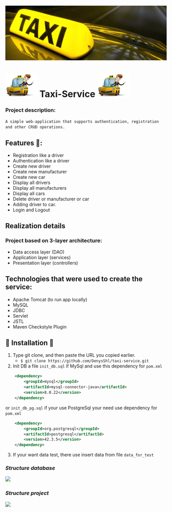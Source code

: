 ![](taxi_v.png)
# ![](car100.png) Taxi-Service ![](car100.png)

### Project description:

```A simple web-application that supports authentication, registration and other CRUD operations.```

## Features 👀️:

- Registration like a driver
- Authentication like a driver
- Create new driver
- Create new manufacturer
- Create new car
- Display all drivers
- Display all manufacturers
- Display all cars
- Delete driver or manufacturer or car
- Adding driver to car.
- Login and Logout

## Realization details
### Project based on 3-layer architecture:
 - Data access layer (DAO)
 - Application layer (services)
 - Presentation layer (controllers)

## Technologies that were used to create the service:
 - Apache Tomcat (to run app locally)
 - MySQL
 - JDBC
 - Servlet
 - JSTL
 - Maven Checkstyle Plugin

## 🚀️ Installation 🚀️

1. Type git clone, and then paste the URL you copied earlier.
   - `$ git clone https://github.com/DenysShl/taxi-service.git`
2. Init DB a file `init_db.sql` if MySql and use this dependency for `pom.xml`

````xml
    <dependency>
        <groupId>mysql</groupId>
        <artifactId>mysql-connector-java</artifactId>
        <version>8.0.22</version>
    </dependency>
````

or `init_db_pg.sql` if your use PostgreSql your need use dependency for `pom.xml`

````xml
    <dependency>
        <groupId>org.postgresql</groupId>
        <artifactId>postgresql</artifactId>
        <version>42.3.5</version>
    </dependency>
````

3. If your want data test, there use insert data from file `data_for_test`

### _Structure database_

![](structure_db.png)

### _Structure project_

![](structure_project.png)
